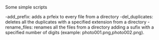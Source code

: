Some simple scripts

-add_prefix: adds a prfeix to every file from a directory
-del_duplicates: deletes all the duplicates with a specified extension from a directory
-rename_files: renames all the files from a directory adding a sufix with a specified number of digits (example: photo001.png,photo002.png).
